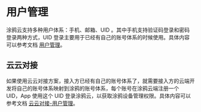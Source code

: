 # 用户管理



涂鸦云支持多种用户体系：手机、邮箱、UID 。其中手机支持验证码登录和密码登录两种方式，UID 登录主要用于已经有自己的账号体系的时候使用。具体内容可以参考文档 [用户管理](https://tuyainc.github.io/tuyasmart_home_android_sdk_doc/zh-hans/resource/User.html)。



## 云云对接

如果使用云云对接方案，接入方已经有自己的账号体系了，就需要接入方的云端开发将自己的账号体系映射到涂鸦的账号体系，每个账号在涂鸦云端注册一个 UID，App 使用这个 UID 登录涂鸦云，以获取涂鸦设备管理权限。具体内容可以参考文档 [云云对接-用户管理](https://docs.tuya.com/zh/iot/open-api/api-list/api/user-management)。